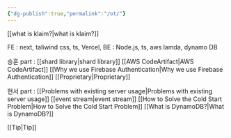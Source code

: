 ```yaml
---
{"dg-publish":true,"permalink":"/ot/"}
---
```




[[what is klaim?\|what is klaim?]]

FE : next, taliwind css, ts, Vercel,
BE : Node.js, ts, aws lamda, dynamo DB

승훈 part : 
[[shard library\|shard library]]
[[AWS CodeArtifact\|AWS CodeArtifact]]
[[Why we use Firebase Authentication\|Why we use Firebase Authentication]]
[[Proprietary\|Proprietary]]

현서 part :
[[Problems with existing server usage\|Problems with existing server usage]]
[[event stream\|event stream]]
[[How to Solve the Cold Start Problem\|How to Solve the Cold Start Problem]]
[[What is DynamoDB?\|What is DynamoDB?]]

[[Tip\|Tip]]

